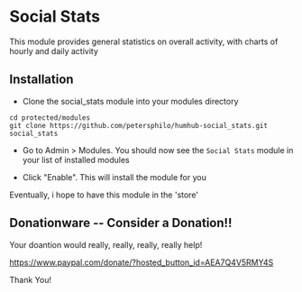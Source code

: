 # Social Stats
This module provides general statistics on overall activity, with charts of hourly and daily activity

## Installation

- Clone the social_stats module into your modules directory
```
cd protected/modules
git clone https://github.com/petersphilo/humhub-social_stats.git social_stats
```

- Go to Admin > Modules. You should now see the `Social Stats` module in your list of installed modules

- Click "Enable". This will install the module for you

Eventually, i hope to have this module in the 'store'

## Donationware -- Consider a Donation!!

Your doantion would really, really, really, really help!

https://www.paypal.com/donate/?hosted_button_id=AEA7Q4V5RMY4S

Thank You!
